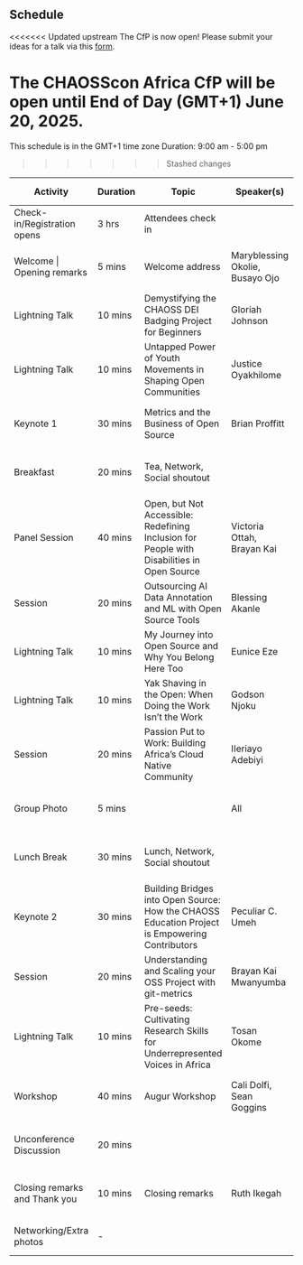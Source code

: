 ## Schedule

<<<<<<< Updated upstream
The CfP is now open! Please submit your ideas for a talk via this [form](https://forms.gle/fhQPrAfLDJhiyWg58). 

The CHAOSScon Africa CfP will be open until **End of Day (GMT+1) June 20, 2025.**
=======
This schedule is in the GMT+1 time zone
Duration: 9:00 am - 5:00 pm
>>>>>>> Stashed changes

| Activity                          | Duration | Topic                                                                  | Speaker(s)                                   | Time Slot              |
|-----------------------------------|----------|------------------------------------------------------------------------|----------------------------------------------|------------------------|
| Check-in/Registration opens       | 3 hrs    | Attendees check in                                                     |                                              | 8:30 am - 12:00 pm     |
| Welcome \| Opening remarks        | 5 mins   | Welcome address                                                        | Maryblessing Okolie, Busayo Ojo              | 10:00 am - 10:05 am    |
| Lightning Talk                    | 10 mins  | Demystifying the CHAOSS DEI Badging Project for Beginners              | Gloriah Johnson                              | 10:05 am - 10:15 am    |
| Lightning Talk                    | 10 mins  | Untapped Power of Youth Movements in Shaping Open Communities          | Justice Oyakhilome                           | 10:15 am - 10:25 am    |
| Keynote 1                         | 30 mins  | Metrics and the Business of Open Source                                | Brian Proffitt                               | 10:25 am - 10:55 am    |
| Breakfast                         | 20 mins  | Tea, Network, Social shoutout                                          |                                              | 11:55 am - 12:15 pm    |
| Panel Session                     | 40 mins  | Open, but Not Accessible: Redefining Inclusion for People with Disabilities in Open Source | Victoria Ottah, Brayan Kai                   | 12:15 pm - 12:55 pm    |
| Session                           | 20 mins  | Outsourcing AI Data Annotation and ML with Open Source Tools           | Blessing Akanle                              | 12:55 pm - 01:15 pm    |
| Lightning Talk                    | 10 mins  | My Journey into Open Source and Why You Belong Here Too                | Eunice Eze                                   | 01:15 pm - 01:25 pm    |
| Lightning Talk                    | 10 mins  | Yak Shaving in the Open: When Doing the Work Isn’t the Work            | Godson Njoku                                 | 01:25 pm - 01:35 pm    |
| Session                           | 20 mins  | Passion Put to Work: Building Africa’s Cloud Native Community          | IIeriayo Adebiyi                             | 01:35 pm - 01:55 pm    |
| Group Photo                       | 5 mins   |                                                                        | All                                          | 01:55 pm - 02:00 pm    |
| Lunch Break                       | 30 mins  | Lunch, Network, Social shoutout                                        |                                              | 02:00 pm - 02:30 pm    |
| Keynote 2                         | 30 mins  | Building Bridges into Open Source: How the CHAOSS Education Project is Empowering Contributors | Peculiar C. Umeh                             | 02:30 pm - 03:00 pm    |
| Session                           | 20 mins  | Understanding and Scaling your OSS Project with git-metrics            | Brayan Kai Mwanyumba                         | 03:00 pm - 03:20 pm    |
| Lightning Talk                    | 10 mins  | Pre-seeds: Cultivating Research Skills for Underrepresented Voices in Africa | Tosan Okome                                  | 03:20 pm - 03:30 pm    |
| Workshop                          | 40 mins  | Augur Workshop                                                         | Cali Dolfi, Sean Goggins                     | 03:30 pm - 04:10 pm    |
| Unconference Discussion           | 20 mins  |                                                                        |                                              | 04:10 pm - 04:30 pm    |
| Closing remarks and Thank you     | 10 mins  | Closing remarks                                                        | Ruth Ikegah                                  | 04:30 pm - 04:40 pm    |
| Networking/Extra photos           | -        |                                                                        |                                              | 04:40 pm onwards       |


